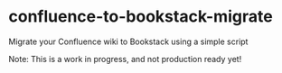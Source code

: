 # confluence-to-bookstack-migrate
Migrate your Confluence wiki to Bookstack using a simple script

Note: This is a work in progress, and not production ready yet!

